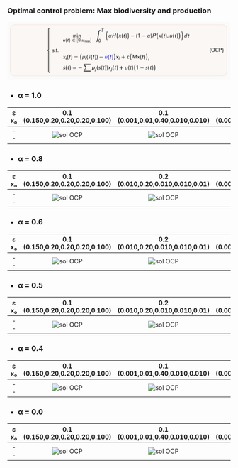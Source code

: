### Optimal control problem: Max biodiversity and production

![sol OCP](OCP.png "OCP")

* ### α = 1.0

ε <br> x₀|0.1 <br>(0.150,0.20,0.20,0.20,0.100)|0.1 <br>(0.001,0.01,0.40,0.010,0.010)|0.1 <br>(0.001,0.001,0.001,0.5,0.001)
:------:|:-------------------------------:|:-------------------------------:|:-------------------------------:
  -- | ![sol OCP](CDC/α=1.0/sol_OCP_x1.png "Solution OCP")  |   ![sol OCP](CDC/α=1.0/sol_OCP_x3.png "Solution OCP") |  ![sol OCP](CDC/α=1.0/sol_OCP_x4.png "Solution OCP") 


* ### α = 0.8

ε <br>x₀|0.1 <br>(0.150,0.20,0.20,0.20,0.100)|0.2<br> (0.010,0.20,0.010,0.010,0.01)|0.1 <br>(0.001,0.01,0.40,0.010,0.010)
:------:|:-------------------------------:|:-------------------------------:|:-------------------------------:
  -- | ![sol OCP](CDC/α=0.8/sol_OCP_x1.png "Solution OCP")  |  ![sol OCP](CDC/α=0.8/sol_OCP_x2.png "Solution OCP") |  ![sol OCP](CDC/α=0.8/sol_OCP_x3.png "Solution OCP") 



  * ### α = 0.6

ε <br>x₀|0.1 <br>(0.150,0.20,0.20,0.20,0.100)|0.2<br> (0.010,0.20,0.010,0.010,0.01)|0.1 <br>(0.001,0.01,0.40,0.010,0.010)
:------:|:-------------------------------:|:-------------------------------:|:-------------------------------:
  -- | ![sol OCP](CDC/α=0.6/sol_OCP_x1.png "Solution OCP")  |  ![sol OCP](CDC/α=0.6/sol_OCP_x2.png "Solution OCP") |  ![sol OCP](CDC/α=0.6/sol_OCP_x3.png "Solution OCP") 

  * ### α = 0.5

ε <br>x₀|0.1<br> (0.150,0.20,0.20,0.20,0.100)|0.2<br> (0.010,0.20,0.010,0.010,0.01)|0.1<br> (0.001,0.01,0.40,0.010,0.010)
:------:|:-------------------------------:|:-------------------------------:|:-------------------------------: 
  -- | ![sol OCP](CDC/α=0.5/sol_OCP_x1.png "Solution OCP")  |  ![sol OCP](CDC/α=0.5/sol_OCP_x2.png "Solution OCP") |  ![sol OCP](CDC/α=0.5/sol_OCP_x3.png "Solution OCP") 

  * ### α = 0.4

ε <br>x₀|0.1 <br>(0.150,0.20,0.20,0.20,0.100)|0.1 <br>(0.001,0.01,0.40,0.010,0.010)|0.1<br> (0.001,0.001,0.001,0.5,0.001)
:------:|:-------------------------------:|:-------------------------------:|:-------------------------------:
  -- | ![sol OCP](CDC/α=0.4/sol_OCP_x1.png "Solution OCP")  |  ![sol OCP](CDC/α=0.4/sol_OCP_x3.png "Solution OCP") |  ![sol OCP](CDC/α=0.4/sol_OCP_x4.png "Solution OCP") 


  * ### α = 0.0

ε <br>x₀|0.1<br> (0.150,0.20,0.20,0.20,0.100)|0.1<br> (0.001,0.01,0.40,0.010,0.010)|0.1 <br>(0.001,0.001,0.001,0.5,0.001)
:------:|:-------------------------------:|:-------------------------------:|:-------------------------------:
  -- | ![sol OCP](CDC/α=0.0/sol_OCP_x1.png "Solution OCP")  |  ![sol OCP](CDC/α=0.0/sol_OCP_x3.png "Solution OCP") |  ![sol OCP](CDC/α=0.0/sol_OCP_x4.png "Solution OCP") 